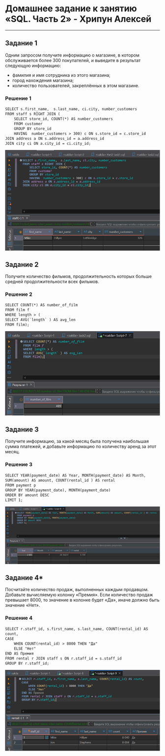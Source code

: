 # Домашнее задание к занятию «SQL. Часть 2» - Хрипун Алексей

---

## Задание 1
Одним запросом получите информацию о магазине, в котором обслуживается более 300 покупателей, и выведите в результат следующую информацию:

* фамилия и имя сотрудника из этого магазина;
* город нахождения магазина;
* количество пользователей, закреплённых в этом магазине.

### Решение 1
```
SELECT s.first_name,  s.last_name, ci.city, number_customers 
FROM staff s RIGHT JOIN ( 
	SELECT store_id, COUNT(*) AS number_customers
	FROM customer
	GROUP BY store_id 
	HAVING  number_customers > 300) c ON s.store_id = c.store_id
JOIN address a ON s.address_id = a.address_id
JOIN city ci ON a.city_id = ci.city_id;
```
![task1](img/task1.png)

## Задание 2
Получите количество фильмов, продолжительность которых больше средней продолжительности всех фильмов.

### Решение 2
```
SELECT COUNT(*) AS number_of_film
FROM film f 
WHERE length > (
SELECT AVG(`length` ) AS avg_len 
FROM film);
```

![task2](img/task2.png)


## Задание 3
Получите информацию, за какой месяц была получена наибольшая сумма платежей, и добавьте информацию по количеству аренд за этот месяц.

### Решение 3
```
SELECT YEAR(payment_date) AS Year, MONTH(payment_date) AS Month, SUM(amount) AS amount, COUNT(rental_id ) AS rental
FROM payment p
GROUP BY YEAR(payment_date), MONTH(payment_date)
ORDER BY amount DESC
LIMIT 1;
```
![task3](img/task3.png)

## Задание 4*
Посчитайте количество продаж, выполненных каждым продавцом. Добавьте вычисляемую колонку «Премия». Если количество продаж превышает 8000, то значение в колонке будет «Да», иначе должно быть значение «Нет».

### Решение 4
```
SELECT r.staff_id, s.first_name, s.last_name, COUNT(rental_id) AS count,
CASE 
	WHEN COUNT(rental_id) > 8000 THEN "Да"
	ELSE "Нет"
END AS Премия
FROM rental r JOIN staff s ON r.staff_id = s.staff_id 
GROUP BY r.staff_id;
```
![task4](img/task4.png)

